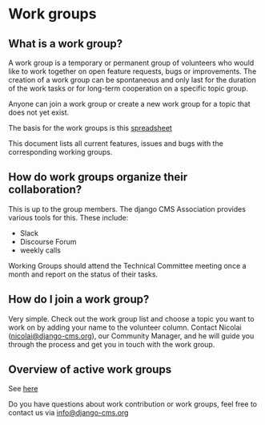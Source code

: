 # Work groups 

## What is a work group?

A work group is a temporary or permanent group of volunteers who would like to work together on open feature requests, bugs or improvements. The creation of a work group can be spontaneous and only last for the duration of the work tasks or for long-term cooperation on a specific topic group. 

Anyone can join a work group or create a new work group for a topic that does not yet exist. 

The basis for the work groups is this [spreadsheet](https://docs.google.com/spreadsheets/d/1gfI8IKz84u-YvE61eePCD-lAbn1haghOiqkvSdO-1yg/edit#gid=0) 

This document lists all current features, issues and bugs with the corresponding working groups. 



## How do work groups organize their collaboration?

This is up to the group members. The django CMS Association provides various tools for this. These include:

- Slack 
- Discourse Forum 
- weekly calls 

Working Groups should attend the Technical Committee meeting once a month and report on the status of their tasks.



## How do I join a work group?

Very simple. Check out the work group list and choose a topic you want to work on by adding your name to the volunteer column. Contact Nicolai (nicolai@django-cms.org), our Community Manager, and he will guide you through the process and get you in touch with the work group.



## Overview of active work groups 

See [here](https://docs.google.com/spreadsheets/d/1gfI8IKz84u-YvE61eePCD-lAbn1haghOiqkvSdO-1yg/edit#gid=0) 


Do you have questions about work contribution  or work groups, feel free to contact us via info@django-cms.org 

